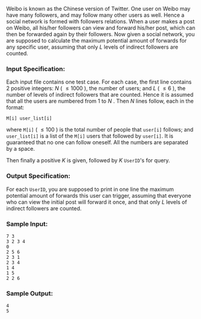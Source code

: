 <!-- Title
Forwards on Weibo (30)
-->
Weibo is known as the Chinese version of Twitter. One user on Weibo may have
many followers, and may follow many other users as well. Hence a social
network is formed with followers relations. When a user makes a post on Weibo,
all his/her followers can view and forward his/her post, which can then be
forwarded again by their followers. Now given a social network, you are
supposed to calculate the maximum potential amount of forwards for any
specific user, assuming that only $L$ levels of indirect followers are
counted.

### Input Specification:

Each input file contains one test case. For each case, the first line contains
2 positive integers: $N$ ( $\le 1000$ ), the number of users; and $L$ ( $\le
6$ ), the number of levels of indirect followers that are counted. Hence it is
assumed that all the users are numbered from 1 to $N$ . Then $N$ lines follow,
each in the format:

    
    
    M[i] user_list[i]

where `M[i]` ( $\le 100$ ) is the total number of people that `user[i]`
follows; and `user_list[i]` is a list of the `M[i]` users that followed by
`user[i]`. It is guaranteed that no one can follow oneself. All the numbers
are separated by a space.

Then finally a positive $K$ is given, followed by $K$ `UserID`'s for query.

### Output Specification:

For each `UserID`, you are supposed to print in one line the maximum potential
amount of forwards this user can trigger, assuming that everyone who can view
the initial post will forward it once, and that only $L$ levels of indirect
followers are counted.

### Sample Input:

    
    
    7 3
    3 2 3 4
    0
    2 5 6
    2 3 1
    2 3 4
    1 4
    1 5
    2 2 6

### Sample Output:

    
    
    4
    5

